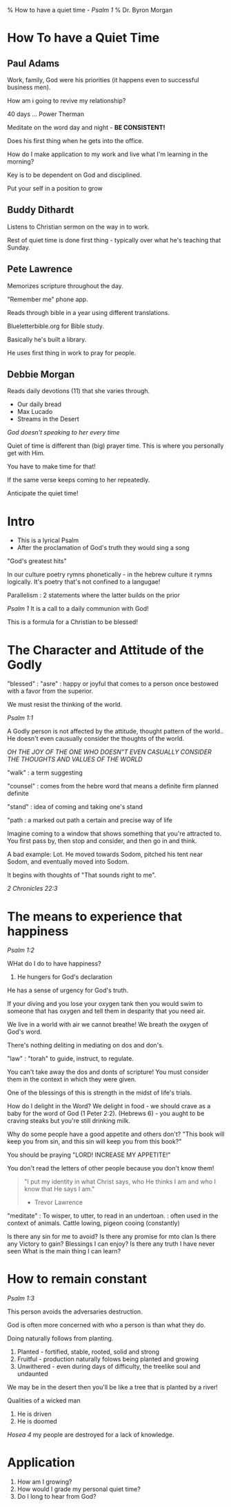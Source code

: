 % How to have a quiet  time - _Psalm 1_
% Dr. Byron Morgan

# How To have a Quiet Time

## Paul Adams

Work, family, God were his priorities (it happens even to successful business men).

How am i going to revive my relationship? 

40 days ... Power Therman

Meditate on the word day and night - __BE CONSISTENT!__

Does his first thing when he gets into the office.

How do I make application to my work and live what I'm learning in the morning?

Key is to be dependent on God and disciplined.

Put your self in a position to grow

## Buddy Dithardt

Listens to Christian sermon on the way in to work.

Rest of quiet time is done first thing - typically over what he's teaching that
Sunday.

## Pete Lawrence

Memorizes scripture throughout the day.

"Remember me" phone app.

Reads through bible in a year using different translations.

Blueletterbible.org for Bible study.

Basically he's built a library.

He uses first thing in work to pray for people.

## Debbie Morgan

Reads daily devotions (11) that she varies through. 

* Our daily bread
* Max Lucado
* Streams in the Desert

_God doesn't speaking to her every time_

Quiet of time is different than (big) prayer time. This is where you personally
get with Him.

You have to make time for that!

If the same verse keeps coming to her repeatedly.

Anticipate the quiet time!

# Intro

* This is a lyrical Psalm
* After the proclamation of God's truth they would sing a song 

"God's greatest hits"

In our culture poetry rymns phonetically - in the hebrew culture it rymns
logically. It's poetry that's not confined to a langugae!

Parallelism
: 2 statements where the latter builds on the prior

_Psalm 1_ It is a call to a daily communion with God!

This is a formula for a Christian to be blessed!
 
# The Character and Attitude of the Godly

"blessed"
: "asre"
: happy or joyful that comes to a person once bestowed with a favor from the
superior.

We must resist  the thinking of the world.

_Psalm 1:1_

A Godly person is not affected  by the attitude, thought pattern of the world..
He doesn't even causually consider the thoughts of the world.

_OH THE JOY OF THE ONE WHO DOESN"T EVEN CASUALLY CONSIDER THE THOUGHTS AND
VALUES OF THE WORLD_

"walk"
: a term suggesting 

"counsel"
: comes from the hebre word that means a definite firm planned definite

"stand"
: idea of coming and taking one's stand

"path
: a marked out path a certain and precise way of life

Imagine coming to a window that shows something that you're attracted  to. You
first pass by, then stop and consider, and then go in and think.

A bad example: Lot. He moved towards Sodom, pitched his tent near Sodom, and eventually moved into Sodom.

It begins with thoughts of "That sounds right to me".

_2 Chronicles 22:3_

# The means to experience that happiness

_Psalm 1:2_

WHat do I do to have happiness?

1. He hungers for God's declaration

He has a sense of urgency for God's truth.

If your diving and you lose your oxygen tank then you would swim to someone
that has oxygen and tell them in desparity that you need air. 

We live in a world with air we cannot breathe! We breath the oxygen of God's
word.

There's nothing deliting in mediating on dos and don's. 

"law"
: "torah" to guide, instruct, to regulate.

You can't take away the dos and donts of scripture! You must consider them in
the context in which they were given.

One of the blessings of this is strength in the midst of life's trials.

How do I delight in the Word? We delight in food - we should crave as a baby
for the word of God (1 Peter 2:2). (Hebrews 6) - you aught to be craving steaks
but you're still drinking milk.

Why do some people have a good appetite and others don't? "This book will keep
you from sin, and this sin will keep you from this book?"

You should be praying "LORD! INCREASE MY APPETITE!"

You don't read the letters of other people because you don't know them!

> "I put my identity in what Christ says, who He thinks I am and who I know
> that He says I am."
> - Trevor Lawrence

"meditate"
: To wisper, to utter, to read in an undertoan.
: often used in the context of animals. Cattle lowing, pigeon cooing (constantly)

Is there any sin for me to avoid?
Is there any promise for mto clan
Is there any Victory to gain?
Blessings I can enjoy? 
Is there any truth I have never seen
What is the main thing I can learn?


# How to remain constant

_Psalm 1:3_

This person avoids the adversaries destruction.

God is often more concerned with who a person is than what they do.

Doing naturally follows from planting.

1. Planted - fortified, stable, rooted, solid and strong
1. Fruitful - production naturally folows being planted and growing
1. Unwithered - even during days of difficulty, the treelike soul and undaunted

We may be in the desert then you'll be like a tree that is planted by a river!

Qualities of a wicked man

1. He is driven 
1. He is doomed

_Hosea 4_ my people are destroyed for a lack of knowledge.

# Application

1. How am I growing?
1. How would I grade my personal quiet time?
1. Do I long to hear from God?
